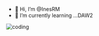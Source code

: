- 👋 Hi, I’m @InesRM
- 🌱 I’m currently learning ...DAW2

![coding](https://user-images.githubusercontent.com/107609883/202691937-0613e921-fd69-4d76-bca7-b1dab610f3dd.svg)
